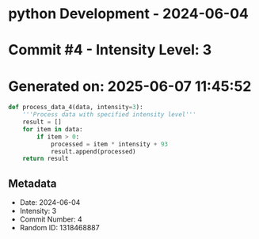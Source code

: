 ﻿# python Development - 2024-06-04
# Commit #4 - Intensity Level: 3
# Generated on: 2025-06-07 11:45:52
```python
def process_data_4(data, intensity=3):
    '''Process data with specified intensity level'''
    result = []
    for item in data:
        if item > 0:
            processed = item * intensity + 93
            result.append(processed)
    return result
```
## Metadata
- Date: 2024-06-04
- Intensity: 3
- Commit Number: 4
- Random ID: 1318468887
